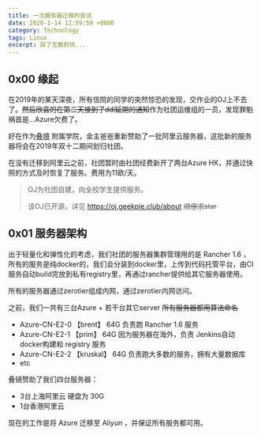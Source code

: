```yaml
---
title: 一次服务器迁移的尝试
date: 2020-1-14 12:59:59 +0800
category: Technology
tags: Linux
excerpt: 踩了无数的坑...
---
```


## 0x00 缘起

在2019年的某天深夜，所有信院的同学的突然惊恐的发现，交作业的OJ上不去了。<del>然后欣喜的在第二天接到了ddl延期的通知</del>作为社团运维组的一员，发现罪魁祸首是...Azure欠费了。



好在作为[叠境]([https://www.dgene.com](https://www.dgene.com/)) 附属学院，金主爸爸重新赞助了一批阿里云服务器，这批新的服务器将会在2019年双十二期间划归社团。



在没有迁移到阿里云之前，社团暂时由社团经费新开了两台Azure HK，并通过快照的方式及时恢复了服务。费用为11欧/天。



> OJ为社团自建，向全校学生提供服务。 
>
> 该OJ已开源，详见 https://oj.geekpie.club/about  <del>顺便求star</del>


## 0x01 服务器架构

出于轻量化和弹性化的考虑，我们社团的服务器集群管理用的是 Rancher 1.6 ，所有的服务是纯docker的，我们会分装到docker里，上传到代码托管平台，由CI服务自动build完放到私有registry里，再通过rancher提供给其它服务器使用。



所有的服务器通过zerotier组成内网，通过zerotier内网访问。




之前，我们一共有三台Azure + 若干台其它server <del>所有服务器都用算法命名</del>

- Azure-CN-E2-0 【brent﻿】           64G        负责跑 Rancher 1.6  服务
- Azure-CN-E2-1 【prim﻿】             64G       因为服务器在海外，负责 Jenkins自动docker构建和 registry 服务
- Azure-CN-E2-2 【kruskal﻿】        64G        负责跑大多数的服务，拥有大量数据库
- etc



叠镜赞助了我们四台服务器：

- 3台上海阿里云 硬盘为 30G
- 1台香港阿里云



现在的工作是将 Azure 迁移至 Aliyun ，并保证所有服务都可用。
